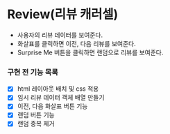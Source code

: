 # Review(리뷰 캐러셀)

- 사용자의 리뷰 데이터를 보여준다.
- 화살표를 클릭하면 이전, 다음 리뷰를 보여준다.
- Surprise Me 버튼을 클릭하면 랜덤으로 리뷰를 보여준다.

### 구현 전 기능 목록

- [x] html 레이아웃 배치 및 css 적용
- [x] 임시 리뷰 데이터 객체 배열 만들기
- [x] 이전, 다음 화살표 버튼 기능
- [x] 랜덤 버튼 기능
- [x] 랜덤 중복 제거
